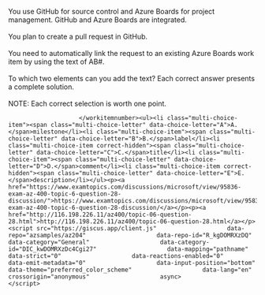 You use GitHub for source control and Azure Boards for project management. GitHub and Azure Boards are integrated.<br/><br/>You plan to create a pull request in GitHub.<br/><br/>You need to automatically link the request to an existing Azure Boards work item by using the text of AB#<workitemnumber>.<br/><br/>To which two elements can you add the text? Each correct answer presents a complete solution.<br/><br/>NOTE: Each correct selection is worth one point.
							
						</workitemnumber><ul><li class="multi-choice-item"><span class="multi-choice-letter" data-choice-letter="A">A.</span>milestone</li><li class="multi-choice-item"><span class="multi-choice-letter" data-choice-letter="B">B.</span>label</li><li class="multi-choice-item correct-hidden"><span class="multi-choice-letter" data-choice-letter="C">C.</span>title</li><li class="multi-choice-item"><span class="multi-choice-letter" data-choice-letter="D">D.</span>comment</li><li class="multi-choice-item correct-hidden"><span class="multi-choice-letter" data-choice-letter="E">E.</span>description</li></ul><p><a href="https://www.examtopics.com/discussions/microsoft/view/95836-exam-az-400-topic-6-question-28-discussion/">https://www.examtopics.com/discussions/microsoft/view/95836-exam-az-400-topic-6-question-28-discussion/</a></p><p><a href="http://116.198.226.11/az400/topic-06-question-28.html">http://116.198.226.11/az400/topic-06-question-28.html</a></p><script src="https://giscus.app/client.js"                    data-repo="azsamples/az204"                    data-repo-id="R_kgDOMRXzDQ"                    data-category="General"                    data-category-id="DIC_kwDOMRXzDc4Cgi27"                    data-mapping="pathname"                    data-strict="0"                    data-reactions-enabled="0"                    data-emit-metadata="0"                    data-input-position="bottom"                    data-theme="preferred_color_scheme"                    data-lang="en"                    crossorigin="anonymous"                    async>                    </script>